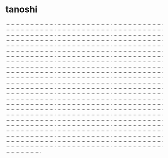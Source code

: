 # tanoshi
............................................................................................................................................................................................................................................................................................................................................................................................................................................................................................................................................................................................................................................................................................................................................................................................................................................................................................................................................................................................................................................................................................................................................................................................................................................................................................................................................................................................................................................................................................................................................................................................................................................................................................................................................................................................................................................................................................................................................................................................................................................................................................................................................................................................................................................................................................................................................................................................................................................................................................................................................................................................................................................................................................................................................................................................................................................................................................................................................................................................................................................................................................................................